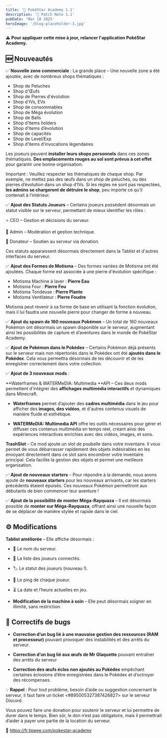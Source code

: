 ```yaml
---
title: '📜 PokéStar Academy 1.1'
description: '📜 Patch Note 1.1'
pubDate: 'Mar 10 2025'
heroImage: '/blog-placeholder-3.jpg'
---
```

⚠️ **Pour appliquer cette mise à jour, relancer l'application PokéStar Academy.**

## 🆕 Nouveautés


✅ **Nouvelle zone commerciale** : La grande place – Une nouvelle zone a été ajoutée, avec de nombreux shops thématiques :

- Shop de Peluches
- Shop d'Œufs
- Shop de Pierres d'évolution
- Shop d'IVs, EVs
- Shop de consommables 
- Shop de Méga évolution
- Shop de Balls
- Shop d’items holders
- Shop d’items d’évolution
- Shop de capacités
- Shop de Level/Exp
- Shop d’items d’invocations légendaires

Les joueurs peuvent **installer leurs shops personnels** dans ces zones thématiques. **Des emplacements rouges au sol sont prévus à cet effet** pour garantir une bonne organisation.

Important : Veuillez respecter les thématiques de chaque shop. Par exemple, ne mettez pas des œufs dans un shop de peluches, ou des pierres d’évolution dans un shop d’IVs. Si les règles ne sont pas respectées, **les admins se chargeront de détruire le shop**, peu importe ce qu’il contenait à l’intérieur.

✅ **Ajout des Statuts Joueurs** – Certains joueurs possèdent désormais un statut visible sur le serveur, permettant de mieux identifier les rôles :

⭐ CEO – Gestion et décisions du serveur.

🔧 Admin – Modération et gestion technique.

💎 Donateur – Soutien au serveur via donation.

Ces statuts apparaissent désormais directement dans la Tablist et d'autres interfaces du serveur.

✅ **Ajout des Formes de Motisma** – Des formes variées de Motisma ont été ajoutées. Chaque forme est associée à une pierre d'évolution spécifique :

- Motisma Machine à laver : **Pierre Eau**
- Motisma Four : **Pierre Feu**
- Motisma Tondeuse : **Pierre Plante**
- Motisma Ventilateur : **Pierre Foudre**

Motisma peut revenir à sa forme de base en utilisant la fonction évolution, mais il lui faudra une nouvelle pierre pour changer de forme à nouveau.

✅ **Ajout du spawn de 160 nouveaux Pokémon** – Un total de 160 nouveaux Pokémon ont désormais un spawn disponible sur le serveur, augmentant ainsi les possibilités de capture et d’aventures dans le monde de PokéStar Academy.

✅ **Ajout de Pokémon dans le Pokédex** – Certains Pokémon déjà présents sur le serveur mais non répertoriés dans le Pokédex ont été **ajoutés dans le Pokédex**. Cela vous permettra désormais de les découvrir et de les enregistrer correctement dans votre collection.

✅ **Ajout de 3 nouveaux mods** :

**Waterframes & WATERMeDIA: Multimedia **API – Ces deux mods permettent d'intégrer des **affichages multimédia interactifs** et dynamiques dans Minecraft.


- **Waterframes** permet d’ajouter des **cadres multimédia** dans le jeu pour afficher des **images, des vidéos**, et d'autres contenus visuels de manière fluide et esthétique.

- **WATERMeDIA: Multimedia API** offre les outils nécessaires pour gérer et diffuser ces contenus multimédia en temps réel, créant ainsi des expériences interactives enrichies avec des vidéos, images, et sons.


**TrashSlot** – Ce mod ajoute un slot de poubelle dans votre inventaire. Il vous permet de vous débarrasser rapidement des objets indésirables en les envoyant directement dans ce slot sans encombrer votre inventaire principal. Cela facilite la gestion des objets et permet une meilleure organisation.

✅ **Ajout de nouveaux starters** – Pour répondre à la demande, nous avons ajouté de **nouveaux starters** pour les nouveaux arrivants, car les starters précédents étaient épuisés. Ces nouveaux Pokémon permettront aux débutants de bien commencer leur aventure !

✅ **Ajout de la possibilité de monter Méga-Rayquaza** – Il est désormais possible de **monter sur Méga-Rayquaza**, offrant ainsi une nouvelle façon de se déplacer de manière stylée et rapide dans le ciel.
## ⚙️ Modifications

**Tablist améliorée** – Elle affiche désormais :

- 📌 Le nom du serveur.
- 👥 La liste des joueurs connectés.
- 🏷️ Le statut des joueurs (nouveau !).
- 📶 Le ping de chaque joueur.
- ⏳ La date et l’heure actuelles en jeu.


- **Modification de la machine à soin** – Elle peut désormais soigner en illimité, sans restriction.    

## 🔧 Correctifs de bugs

- **Correction d’un bug lié à une mauvaise gestion des ressources (RAM et processeur)** pouvant provoquer des instabilités et des arrêts du serveur.

- **Correction d’un bug lié aux œufs de Mr Glaquette** pouvant entraîner des arrêts du serveur

- **Correction des œufs éclos non ajoutés au Pokédex** empêchant certaines éclosions d’être enregistrées dans le Pokédex et d’octroyer des récompenses.

💡 **Rappel** : Pour tout problème, besoin d’aide ou suggestion concernant le serveur, il faut faire un ticket <#895005327387426827> sur le serveur Discord.


Vous pouvez faire une donation pour soutenir le serveur et lui permettre de durer dans le temps. Bien sûr, le don n’est pas obligatoire, mais il permettrait d’aider à payer une partie de la location du serveur.

🔗 https://fr.tipeee.com/pokestar-academy